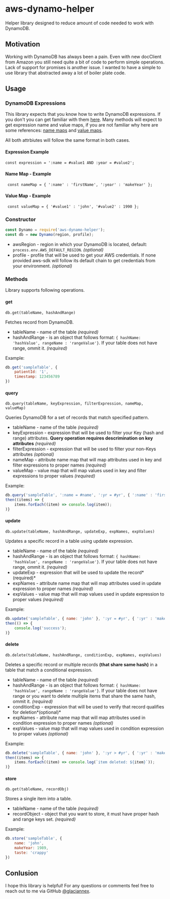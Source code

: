 # aws-dynamo-helper

Helper library designed to reduce amount of code needed to work with DynamoDB.

## Motivation

Working with DynamoDB has always been a pain. Even with new docClient from Amazon you still need quite a bit of code to perform simple operations. Lack of support for promises is another issue. I wanted to have a simple to use library that abstracted away a lot of boiler plate code.

## Usage

### DynamoDB Expressions

This library expects that you know how to write DynamoDB expressions. If you don't you can get familiar with them [here](http://docs.aws.amazon.com/amazondynamodb/latest/developerguide/Expressions.OperatorsAndFunctions.html#Expressions.OperatorsAndFunctions.Syntax). Many methods will expect to get expression name and value maps, if you are not familiar why here are some references: [name maps](http://docs.aws.amazon.com/amazondynamodb/latest/developerguide/Expressions.ExpressionAttributeNames.html) and [value maps](http://docs.aws.amazon.com/amazondynamodb/latest/developerguide/Expressions.ExpressionAttributeValues.html).

All both attrbiutes will follow the same format in both cases.

#### Expression Example

`const expression = ':name = #value1 AND :year = #value2';`

#### Name Map - Example

` const nameMap = {
    ':name' : 'firstName',
    ':year' : 'makeYear'
};`

#### Value Map - Example

` const valueMap = {
    '#value1' : 'john',
    '#value2' : 1990
};`

### Constructor

``` js
const Dynamo = require('aws-dynamo-helper');
const db = new Dynamo(region, profile);
```

* awsRegion - region in which your DynamoDB is located, default: `process.env.AWS_DEFAULT_REGION`. *(optional)*
* profile - profile that will be used to get your AWS credentials. If none provided aws-sdk will follow its default chain to get credentials from your environment. *(optional)*

### Methods

Library supports following operations.

#### get

`db.get(tableName, hashAndRange)`

Fetches record from DynamoDB.

* tableName - name of the table *(required)*
* hashAndRange - is an object that follows format: `{ hashName: 'hashValue', rangeName : 'rangeValue'}`. If your table does not have range, ommit it. *(required)*

Example:

``` js
db.get('sampleTable', {
    patientId: '1',
    timestamp: 123456789
})
```

#### query

`db.query(tableName, keyExpression, filterExpression, nameMap, valueMap)`

Queries DynamoDB for a set of records that match specified pattern.

* tableName - name of the table *(required)*
* keyExpression - expression that will be used to filter your Key (hash and range) attributes.  **Query operation requires descrimination on key attributes** *(required)*
* filterExpression - expression that will be used to filter your non-Keys attributes *(optional)*
* nameMap - attribute name map that will map attributes used in key and filter expressions to proper names *(required)*
* valueMap - value map that will map values used in key and filter expressions to proper values *(required)*

Example:

``` js
db.query('sampleTable', ':name = #name', ':yr = #yr', { ':name' : 'firstName', ':yr' : 'makeYear'}, {'#yr' : 1990, '#name': 'john'}).
then((items) => {
    items.forEach((item) => console.log(item));
)}
```

#### update

`db.update(tableName, hashAndRange, updateExp, expNames, expValues)`

Updates a specific record in a table using update expression.

* tableName - name of the table *(required)*
* hashAndRange - is an object that follows format: `{ hashName: 'hashValue', rangeName : 'rangeValue'}`. If your table does not have range, ommit it. *(required)*
* updateExp - expression that will be used to update the record*(required)*
* expNames - attribute name map that will map attributes used in update expression to proper names *(required)*
* expValues - value map that will map values used in update expression to proper values *(required)*

Example:

``` js
db.update('sampleTable', { name: 'john' }, ':yr = #yr', { ':yr' : 'makeYear'}, {'#yr' : 1995}).
then(() => {
    console.log('success');
)}
```

#### delete

`db.delete(tableName, hashAndRange, conditionExp, expNames, expValues)`

Deletes a specific record or multiple records **(that share same hash)** in a table that match a conditional expression.

* tableName - name of the table *(required)*
* hashAndRange - is an object that follows format: `{ hashName: 'hashValue', rangeName : 'rangeValue'}`. If your table does not have range or you want to delete multiple items that share the same hash, ommit it. *(required)*
* conditionExp - expression that will be used to verify that record qualifies for deletion*(optional)*
* expNames - attribute name map that will map attributes used in condition expression to proper names *(optional)*
* expValues - value map that will map values used in condition expression to proper values *(optional)*

Example:

``` js
db.delete('sampleTable', { name: 'john' }, ':yr > #yr', { ':yr' : 'makeYear'}, {'#yr' : 1995}).
then((items) => {
    items.forEach((item) => console.log(`item deleted: ${item}`));
)}
```

#### store

`db.get(tableName, recordObj)`

Stores a single item into a table.

* tableName - name of the table *(required)*
* recordObject - object that you want to store, it must have proper hash and range keys set. *(required)*

Example:

``` js
db.store('sampleTable', {
    name: 'john',
    makeYear: 1989,
    taste: 'crappy'
})
```

## Conlusion

I hope this library is helpful! For any questions or comments feel free to reach out to me via GitHub [@glaciannex](https://github.com/GlacianNex).